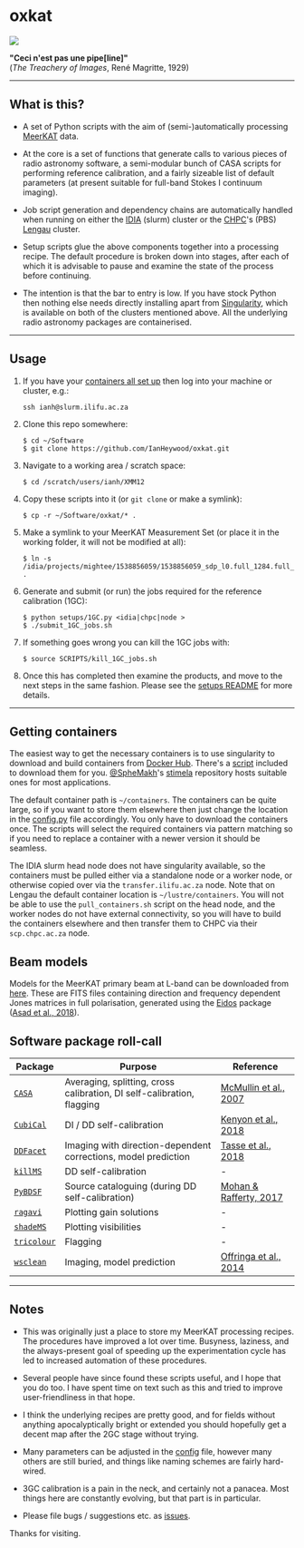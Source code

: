 # oxkat

![](https://imgur.com/MNCIj5m.jpg)

<b>"Ceci n'est pas une pipe[line]"</b><br> 
(_The Treachery of Images_, René Magritte, 1929)

---

## What is this?

* A set of Python scripts with the aim of (semi-)automatically processing [MeerKAT](https://www.sarao.ac.za/science-engineering/meerkat/) data. 


* At the core is a set of  functions that generate calls to various pieces of radio astronomy software, a semi-modular bunch of CASA scripts for performing reference calibration, and a fairly sizeable list of default parameters (at present suitable for full-band Stokes I continuum imaging).


* Job script generation and dependency chains are automatically handled when running on either the [IDIA](https://www.idia.ac.za/) (slurm) cluster or the [CHPC](https://www.chpc.ac.za/)'s (PBS) [Lengau](https://www.chpc.ac.za/index.php/resources/lengau-cluster) cluster.


* Setup scripts glue the above components together into a processing recipe. The default procedure is broken down into stages, after each of which it is advisable to pause and examine the state of the process before continuing.  


* The intention is that the bar to entry is low. If you have stock Python then nothing else needs directly installing apart from [Singularity](https://singularity.lbl.gov/), which is available on both of the clusters mentioned above. All the underlying radio astronomy packages are containerised.



---

## Usage

1. If you have your [containers all set up](README.md#getting-containers) then log into your machine or cluster, e.g.:

   ```
   ssh ianh@slurm.ilifu.ac.za
   ```

2. Clone this repo somewhere:

   ```
   $ cd ~/Software
   $ git clone https://github.com/IanHeywood/oxkat.git
   ```

3. Navigate to a working area / scratch space:

   ```
   $ cd /scratch/users/ianh/XMM12
   ```

4. Copy these scripts into it (or `git clone` or make a symlink):

   ```
   $ cp -r ~/Software/oxkat/* .
   ```

5. Make a symlink to your MeerKAT Measurement Set (or place it in the working folder, it will not be modified at all):

   ```
   $ ln -s /idia/projects/mightee/1538856059/1538856059_sdp_l0.full_1284.full_pol.ms .
   ```

6. Generate and submit (or run) the jobs required for the reference calibration (1GC):

   ```
   $ python setups/1GC.py <idia|chpc|node >
   $ ./submit_1GC_jobs.sh
   ```

7. If something goes wrong you can kill the 1GC jobs with:

   ```
   $ source SCRIPTS/kill_1GC_jobs.sh
   ```

8. Once this has completed then examine the products, and move to the next steps in the same fashion. Please see the [setups README](setups/README.md) for more details.

---

## Getting containers

The easiest way to get the necessary containers is to use singularity to download and build containers from [Docker Hub](https://hub.docker.com/). There's a [script](https://github.com/IanHeywood/oxkat/blob/master/tools/pull_containers.sh) included to download them for you. [@SpheMakh](https://github.com/sphemakh)'s [stimela](https://hub.docker.com/u/stimela) repository hosts suitable ones for most applications. 

The default container path is `~/containers`. The containers can be quite large, so if you want to store them elsewhere then just change the location in the [config.py](oxkat/config.py) file accordingly. You only have to download the containers once. The scripts will select the required containers via pattern matching so if you need to replace a container with a newer version it should be seamless.

The IDIA slurm head node does not have singularity available, so the containers must be pulled either via a standalone node or a worker node, or otherwise copied over via the `transfer.ilifu.ac.za` node. Note that on Lengau the default container location is `~/lustre/containers`. You will not be able to use the `pull_containers.sh` script on the head node, and the worker nodes do not have external connectivity, so you will have to build the containers elsewhere and then transfer them to CHPC via their `scp.chpc.ac.za` node.

## Beam models

Models for the MeerKAT primary beam at L-band can be downloaded from [here](https://entangled.physics.ox.ac.uk/index.php/s/MkchfHfbI4GUhOg). These are FITS files containing direction and frequency dependent Jones matrices in full polarisation, generated using the [Eidos](https://github.com/ratt-ru/eidos) package ([Asad et al., 2018](https://ui.adsabs.harvard.edu/abs/2019arXiv190407155A/abstract)).

## Software package roll-call

| Package| Purpose | Reference |
| --- | --- | --- | 
| [`CASA`](https://casa.nrao.edu/) | Averaging, splitting, cross calibration, DI self-calibration, flagging | [McMullin et al., 2007](https://ui.adsabs.harvard.edu/abs/2007ASPC..376..127M/abstract)|
| [`CubiCal`](https://github.com/ratt-ru/CubiCal) | DI / DD self-calibration | [Kenyon et al., 2018](https://ui.adsabs.harvard.edu/abs/2018MNRAS.478.2399K/abstract)|
| [`DDFacet`](https://github.com/saopicc/DDFacet) | Imaging with direction-dependent corrections, model prediction | [Tasse et al., 2018](https://ui.adsabs.harvard.edu/abs/2018A%26A...611A..87T/abstract) | 
| [`killMS`](https://github.com/saopicc/killMS) | DD self-calibration| - |
| [`PyBDSF`](https://www.astron.nl/citt/pybdsf/) | Source cataloguing (during DD self-calibration) | [Mohan & Rafferty, 2017](https://ui.adsabs.harvard.edu/abs/2015ascl.soft02007M/abstract) |
| [`ragavi`](https://github.com/ratt-ru/ragavi/) |  Plotting gain solutions| - |
| [`shadeMS`](https://github.com/ratt-ru/shadeMS/) | Plotting visibilities| - |
| [`tricolour`](https://github.com/ska-sa/tricolour) | Flagging | - |
| [`wsclean`](https://sourceforge.net/p/wsclean/wiki/Home/) | Imaging, model prediction | [Offringa et al., 2014](https://ui.adsabs.harvard.edu/abs/2014MNRAS.444..606O/abstract)|

---

## Notes

* This was originally just a place to store my MeerKAT processing recipes. The procedures have improved a lot over time. Busyness, laziness, and the always-present goal of speeding up the experimentation cycle has led to increased automation of these procedures.


* Several people have since found these scripts useful, and I hope that you do too. I have spent time on text such as this and tried to improve user-friendliness in that hope.


* I think the underlying recipes are pretty good, and for fields without anything apocalyptically bright or extended you should hopefully get a decent map after the 2GC stage without trying.


* Many parameters can be adjusted in the [config](oxkat/config.py) file, however many others are still buried, and things like naming schemes are fairly hard-wired. 


* 3GC calibration is a pain in the neck, and certainly not a panacea. Most things here are constantly evolving, but that part is in particular.


* Please file bugs / suggestions etc. as [issues](https://github.com/IanHeywood/oxkat/issues).


Thanks for visiting.


